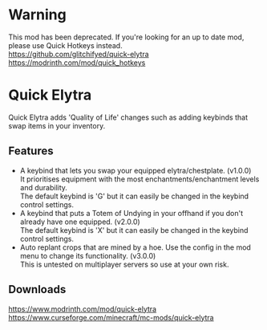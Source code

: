 # Warning
This mod has been deprecated. If you're looking for an up to date mod, please use Quick Hotkeys instead.
\
https://github.com/glitchifyed/quick-elytra
\
https://modrinth.com/mod/quick_hotkeys

# Quick Elytra
Quick Elytra adds 'Quality of Life' changes such as adding keybinds that swap items in your inventory.

## Features
* A keybind that lets you swap your equipped elytra/chestplate. (v1.0.0)
\
It prioritises equipment with the most enchantments/enchantment levels and durability.
\
The default keybind is 'G' but it can easily be changed in the keybind control settings.
* A keybind that puts a Totem of Undying in your offhand if you don't already have one equipped. (v2.0.0)
\
The default keybind is 'X' but it can easily be changed in the keybind control settings.
* Auto replant crops that are mined by a hoe. Use the config in the mod menu to change its functionality. (v3.0.0)
\
This is untested on multiplayer servers so use at your own risk.

## Downloads
https://www.modrinth.com/mod/quick-elytra
\
https://www.curseforge.com/minecraft/mc-mods/quick-elytra
